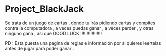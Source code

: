 # Project_BlackJack

Se trata de un juego de cartas , donde tu irás pidiendo cartas y compites contra la computadora , a veces puedas ganar , a veces perder , y otras ninguno gana , asi que GOOD LUCK !!!!!!!!!!!!!!!!! 

PD : Esta puesta una pagina de reglas e información por si quieres leertelas antes de jugar para poder ganar .

